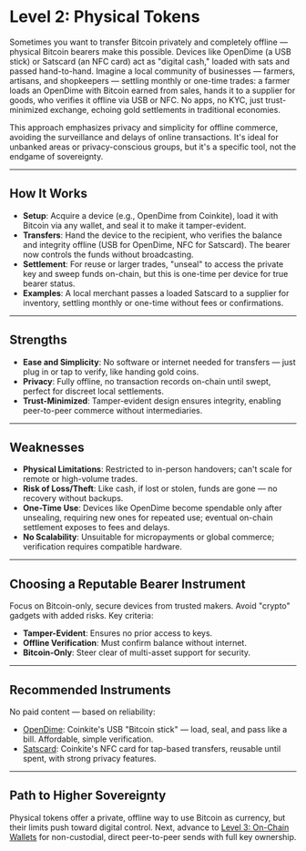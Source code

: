 # Level 2: Physical Tokens

Sometimes you want to transfer Bitcoin privately and completely offline — physical Bitcoin bearers make this possible. Devices like OpenDime (a USB stick) or Satscard (an NFC card) act as "digital cash," loaded with sats and passed hand-to-hand. Imagine a local community of businesses — farmers, artisans, and shopkeepers — settling monthly or one-time trades: a farmer loads an OpenDime with Bitcoin earned from sales, hands it to a supplier for goods, who verifies it offline via USB or NFC. No apps, no KYC, just trust-minimized exchange, echoing gold settlements in traditional economies.

This approach emphasizes privacy and simplicity for offline commerce, avoiding the surveillance and delays of online transactions. It's ideal for unbanked areas or privacy-conscious groups, but it's a specific tool, not the endgame of sovereignty.

---

## How It Works

- **Setup**: Acquire a device (e.g., OpenDime from Coinkite), load it with Bitcoin via any wallet, and seal it to make it tamper-evident.
- **Transfers**: Hand the device to the recipient, who verifies the balance and integrity offline (USB for OpenDime, NFC for Satscard). The bearer now controls the funds without broadcasting.
- **Settlement**: For reuse or larger trades, "unseal" to access the private key and sweep funds on-chain, but this is one-time per device for true bearer status.
- **Examples**: A local merchant passes a loaded Satscard to a supplier for inventory, settling monthly or one-time without fees or confirmations.

---

## Strengths

- **Ease and Simplicity**: No software or internet needed for transfers — just plug in or tap to verify, like handing gold coins.
- **Privacy**: Fully offline, no transaction records on-chain until swept, perfect for discreet local settlements.
- **Trust-Minimized**: Tamper-evident design ensures integrity, enabling peer-to-peer commerce without intermediaries.

---

## Weaknesses

- **Physical Limitations**: Restricted to in-person handovers; can't scale for remote or high-volume trades.
- **Risk of Loss/Theft**: Like cash, if lost or stolen, funds are gone — no recovery without backups.
- **One-Time Use**: Devices like OpenDime become spendable only after unsealing, requiring new ones for repeated use; eventual on-chain settlement exposes to fees and delays.
- **No Scalability**: Unsuitable for micropayments or global commerce; verification requires compatible hardware.

---

## Choosing a Reputable Bearer Instrument

Focus on Bitcoin-only, secure devices from trusted makers. Avoid "crypto" gadgets with added risks. Key criteria:

- **Tamper-Evident**: Ensures no prior access to keys.
- **Offline Verification**: Must confirm balance without internet.
- **Bitcoin-Only**: Steer clear of multi-asset support for security.

---

## Recommended Instruments

No paid content — based on reliability:

- [OpenDime](https://opendime.com/): Coinkite's USB "Bitcoin stick" — load, seal, and pass like a bill. Affordable, simple verification.
- [Satscard](https://satscard.com/): Coinkite's NFC card for tap-based transfers, reusable until spent, with strong privacy features.

---

## Path to Higher Sovereignty

Physical tokens offer a private, offline way to use Bitcoin as currency, but their limits push toward digital control. Next, advance to [Level 3: On-Chain Wallets](/currency/sovereignty/level-3/) for non-custodial, direct peer-to-peer sends with full key ownership.







